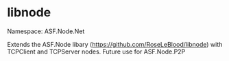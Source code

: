 # libnode 
Namespace: ASF.Node.Net

Extends the ASF.Node libary (https://github.com/RoseLeBlood/libnode) with TCPClient and TCPServer nodes. 
Future use for ASF.Node.P2P

